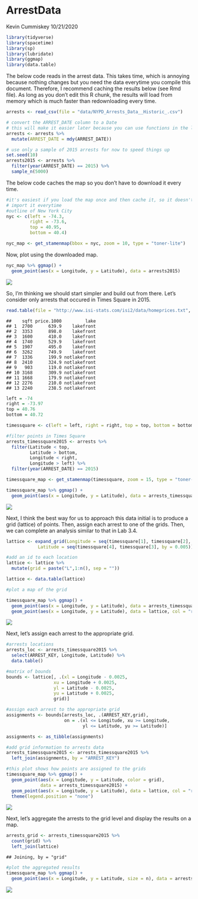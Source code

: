 ArrestData
================
Kevin Cummiskey
10/21/2020

``` r
library(tidyverse)
library(spacetime)
library(sp)
library(lubridate)
library(ggmap)
library(data.table)
```

The below code reads in the arrest data. This takes time, which is
annoying because nothing changes but you need the data everytime you
compile this document. Therefore, I recommend caching the results below
(see Rmd file). As long as you don’t edit this R chunk, the results will
load from memory which is much faster than redownloading every time.

``` r
arrests <- read_csv(file = "data/NYPD_Arrests_Data__Historic_.csv")

# convert the ARREST_DATE column to a Date
# this will make it easier later because you can use functions in the lubridate package
arrests <- arrests %>% 
  mutate(ARREST_DATE = mdy(ARREST_DATE))

# use only a sample of 2015 arrests for now to speed things up
set.seed(10)
arrests2015 <- arrests %>% 
  filter(year(ARREST_DATE) == 2015) %>% 
  sample_n(5000)
```

The below code caches the map so you don’t have to download it every
time.

``` r
#it's easiest if you load the map once and then cache it, so it doesn't have to 
# import it everytime
#outline of New York City
nyc <- c(left = -74.3,
         right = -73.6, 
         top = 40.95,
         bottom = 40.4)

nyc_map <- get_stamenmap(bbox = nyc, zoom = 10, type = "toner-lite")
```

Now, plot using the downloaded map.

``` r
nyc_map %>% ggmap() +
  geom_point(aes(x = Longitude, y = Latitude), data = arrests2015)
```

![](ArrestData_files/figure-gfm/unnamed-chunk-4-1.png)<!-- -->

So, I’m thinking we should start simpler and build out from there. Let’s
consider only arrests that occured in Times Square in 2015.

``` r
read.table(file = "http://www.isi-stats.com/isi2/data/homeprices.txt", header = T)
```

    ##    sqft price.1000         lake
    ## 1  2700      639.9    lakefront
    ## 2  3353      898.0    lakefront
    ## 3  1600      410.0    lakefront
    ## 4  1740      529.9    lakefront
    ## 5  1907      495.0    lakefront
    ## 6  3262      749.9    lakefront
    ## 7  1336      199.9 notlakefront
    ## 8  2410      324.9 notlakefront
    ## 9   903      119.0 notlakefront
    ## 10 3168      309.9 notlakefront
    ## 11 1668      179.9 notlakefront
    ## 12 2276      210.0 notlakefront
    ## 13 2240      238.5 notlakefront

``` r
left = -74
right = -73.97
top = 40.76
bottom = 40.72

timessquare <- c(left = left, right = right, top = top, bottom = bottom)

#filter points in Times Square
arrests_timessquare2015 <- arrests %>% 
  filter(Latitude < top,
         Latitude > bottom,
         Longitude < right,
         Longitude > left) %>% 
  filter(year(ARREST_DATE) == 2015)

timessquare_map <- get_stamenmap(timessquare, zoom = 15, type = "toner-lite")

timessquare_map %>% ggmap() +
  geom_point(aes(x = Longitude, y = Latitude), data = arrests_timessquare2015)
```

![](ArrestData_files/figure-gfm/unnamed-chunk-5-1.png)<!-- -->

Next, I think the best way for us to approach this data initial is to
produce a grid (lattice) of points. Then, assign each arrest to one of
the grids. Then, we can complete an analysis similar to that in Lab 3.4.

``` r
lattice <- expand_grid(Longitude = seq(timessquare[1], timessquare[2], by = 0.005),
            Latitude = seq(timessquare[4], timessquare[3], by = 0.005))

#add an id to each location
lattice <- lattice %>% 
  mutate(grid = paste("L",1:n(), sep = ""))

lattice <- data.table(lattice)

#plot a map of the grid

timessquare_map %>% ggmap() +
  geom_point(aes(x = Longitude, y = Latitude), data = arrests_timessquare2015) +
  geom_point(aes(x = Longitude, y = Latitude), data = lattice, col = "red", size = 5)
```

![](ArrestData_files/figure-gfm/unnamed-chunk-6-1.png)<!-- -->

Next, let’s assign each arrest to the appropriate grid.

``` r
#arrests locations
arrests_loc <- arrests_timessquare2015 %>% 
  select(ARREST_KEY, Longitude, Latitude) %>% 
  data.table()

#matrix of bounds
bounds <- lattice[, .(xl = Longitude - 0.0025,
                  xu = Longitude + 0.0025,
                  yl = Latitude - 0.0025,
                  yu = Latitude + 0.0025,
                  grid)]

#assign each arrest to the appropriate grid
assignments <- bounds[arrests_loc, .(ARREST_KEY,grid),
                      on = .(xl <= Longitude, xu >= Longitude,
                             yl <= Latitude, yu >= Latitude)]

assignments <- as_tibble(assignments)

#add grid information to arrests data
arrests_timessquare2015 <- arrests_timessquare2015 %>% 
  left_join(assignments, by = "ARREST_KEY")

#this plot shows how points are assigned to the grids
timessquare_map %>% ggmap() +
  geom_point(aes(x = Longitude, y = Latitude, color = grid), 
             data = arrests_timessquare2015) +
  geom_point(aes(x = Longitude, y = Latitude), data = lattice, col = "red", size = 5) +
  theme(legend.position = "none")
```

![](ArrestData_files/figure-gfm/unnamed-chunk-7-1.png)<!-- -->

Next, let’s aggregate the arrests to the grid level and display the
results on a map.

``` r
arrests_grid <- arrests_timessquare2015 %>% 
  count(grid) %>% 
  left_join(lattice)
```

    ## Joining, by = "grid"

``` r
#plot the aggregated results
timessquare_map %>% ggmap() +
  geom_point(aes(x = Longitude, y = Latitude, size = n), data = arrests_grid)
```

![](ArrestData_files/figure-gfm/unnamed-chunk-8-1.png)<!-- -->
